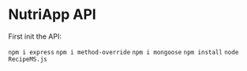 # NutriApp API

First init the API:

`npm i express`
`npm i method-override`
`npm i mongoose`
`npm install`
`node RecipeMS.js`